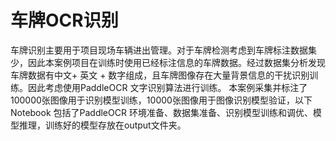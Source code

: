 # 车牌OCR识别
车牌识别主要用于项目现场车辆进出管理。对于车牌检测考虑到车牌标注数据集少，因此本案例项目在训练时使用已经标注信息的车牌数据。经过数据集分析发现车牌数据有中文+ 英文 + 数字组成，且车牌图像存在大量背景信息的干扰识别训练。因此考虑使用PaddleOCR 文字识别算法进行训练。 本案例采集并标注了100000张图像用于识别模型训练，10000张图像用于图像识别模型验证，以下Notebook 包括了PaddleOCR 环境准备、数据集准备、识别模型训练和调优、模型推理，训练好的模型存放在output文件夹。
